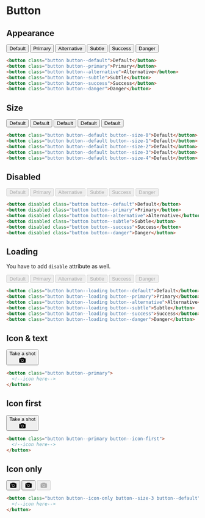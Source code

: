 # Button <Badge text="development" type="warn" />

## Appearance
<div class="p-3 border rounded-2 my-3 flex flex-wrap">
  <button class="button button--default m-1">Default</button>
  <button class="button button--primary m-1">Primary</button>
  <button class="button button--alternative m-1">Alternative</button>
  <button class="button button--subtle m-1">Subtle</button>
  <button class="button button--success m-1">Success</button>
  <button class="button button--danger m-1">Danger</button>
</div>

``` html
<button class="button button--default">Default</button>
<button class="button button--primary">Primary</button>
<button class="button button--alternative">Alternative</button>
<button class="button button--subtle">Subtle</button>
<button class="button button--success">Success</button>
<button class="button button--danger">Danger</button>
```

## Size

<div class="p-3 border rounded-2 my-3">
  <button class="button button--default button--size-0">Default</button>
  <button class="button button--default button--size-1">Default</button>
  <button class="button button--default button--size-2">Default</button>
  <button class="button button--default button--size-3">Default</button>
  <button class="button button--default button--size-4">Default</button>
</div>

``` html
<button class="button button--default button--size-0">Default</button>
<button class="button button--default button--size-1">Default</button>
<button class="button button--default button--size-2">Default</button>
<button class="button button--default button--size-3">Default</button>
<button class="button button--default button--size-4">Default</button>
```

## Disabled

<div class="p-3 border rounded-2 my-3 flex flex-wrap">
  <button disabled class="button button--default m-1">Default</button>
  <button disabled class="button button--primary m-1">Primary</button>
  <button disabled class="button button--alternative m-1">Alternative</button>
  <button disabled class="button button--subtle m-1">Subtle</button>
  <button disabled class="button button--success m-1">Success</button>
  <button disabled class="button button--danger m-1">Danger</button>
</div>

``` html
<button disabled class="button button--default">Default</button>
<button disabled class="button button--primary">Primary</button>
<button disabled class="button button--alternative">Alternative</button>
<button disabled class="button button--subtle">Subtle</button>
<button disabled class="button button--success">Success</button>
<button disabled class="button button--danger">Danger</button>
```

## Loading
You have to add `disable` attribute as well.

<div class="p-3 border rounded-2 my-3 flex flex-wrap">
  <button disabled class="button button--loading button--default m-1">Default</button>
  <button disabled class="button button--loading button--primary m-1">Primary</button>
  <button disabled class="button button--loading button--alternative m-1">Alternative</button>
  <button disabled class="button button--loading button--subtle m-1">Subtle</button>
  <button disabled class="button button--loading button--success m-1">Success</button>
  <button disabled class="button button--loading button--danger m-1">Danger</button>
</div>

``` html
<button class="button button--loading button--default">Default</button>
<button class="button button--loading button--primary">Primary</button>
<button class="button button--loading button--alternative">Alternative</button>
<button class="button button--loading button--subtle">Subtle</button>
<button class="button button--loading button--success">Success</button>
<button class="button button--loading button--danger">Danger</button>
```

## Icon & text

<div class="p-3 border rounded-2 my-3 flex flex-wrap">
  <button class="button button--size-3 button--primary">
  Take a shot
    <div class="button__icon">
      <svg viewBox="0 0 24 24" width="20" height="20"><g fill="currentColor" fill-rule="nonzero"><path d="M7.723 4.552A1 1 0 0 1 8.617 4h6.764a1 1 0 0 1 .895.554L16.997 6H20a2 2 0 0 1 2 2v10a2 2 0 0 1-2 2H4a2 2 0 0 1-2-2V8a2 2 0 0 1 2-2h2.997l.726-1.448zM12 17a4 4 0 1 0 0-8 4 4 0 0 0 0 8zM6 8a1 1 0 1 0 0 2 1 1 0 0 0 0-2z"></path><path d="M12 16a3 3 0 1 1 0-6 3 3 0 0 1 0 6z"></path></g></svg>
    </div>
  </button>
</div>

``` html
<button class="button button--primary">
  <!--icon here-->
</button>
```

## Icon first

<div class="p-3 border rounded-2 my-3 flex flex-wrap">
  <button class="button button--icon-first button--size-3 button--primary">
  Take a shot
    <div class="button__icon">
      <svg viewBox="0 0 24 24" width="20" height="20"><g fill="currentColor" fill-rule="nonzero"><path d="M7.723 4.552A1 1 0 0 1 8.617 4h6.764a1 1 0 0 1 .895.554L16.997 6H20a2 2 0 0 1 2 2v10a2 2 0 0 1-2 2H4a2 2 0 0 1-2-2V8a2 2 0 0 1 2-2h2.997l.726-1.448zM12 17a4 4 0 1 0 0-8 4 4 0 0 0 0 8zM6 8a1 1 0 1 0 0 2 1 1 0 0 0 0-2z"></path><path d="M12 16a3 3 0 1 1 0-6 3 3 0 0 1 0 6z"></path></g></svg>
    </div>
  </button>
</div>

``` html
<button class="button button--primary button--icon-first">
  <!--icon here-->
</button>
```

## Icon only

<div class="p-3 border rounded-2 my-3 flex flex-wrap">
  <button class="button button--icon-only button--size-3 button--default m-1">
    <svg viewBox="0 0 24 24" width="20" height="20"><g fill="currentColor" fill-rule="nonzero"><path d="M7.723 4.552A1 1 0 0 1 8.617 4h6.764a1 1 0 0 1 .895.554L16.997 6H20a2 2 0 0 1 2 2v10a2 2 0 0 1-2 2H4a2 2 0 0 1-2-2V8a2 2 0 0 1 2-2h2.997l.726-1.448zM12 17a4 4 0 1 0 0-8 4 4 0 0 0 0 8zM6 8a1 1 0 1 0 0 2 1 1 0 0 0 0-2z"></path><path d="M12 16a3 3 0 1 1 0-6 3 3 0 0 1 0 6z"></path></g></svg>
  </button>
  <button class="button button--icon-only button--size-3 button--primary m-1">
      <svg viewBox="0 0 24 24" width="20" height="20"><g fill="currentColor" fill-rule="nonzero"><path d="M7.723 4.552A1 1 0 0 1 8.617 4h6.764a1 1 0 0 1 .895.554L16.997 6H20a2 2 0 0 1 2 2v10a2 2 0 0 1-2 2H4a2 2 0 0 1-2-2V8a2 2 0 0 1 2-2h2.997l.726-1.448zM12 17a4 4 0 1 0 0-8 4 4 0 0 0 0 8zM6 8a1 1 0 1 0 0 2 1 1 0 0 0 0-2z"></path><path d="M12 16a3 3 0 1 1 0-6 3 3 0 0 1 0 6z"></path></g></svg>
    </button>
    <button disabled class="button button--icon-only button--size-3 button--primary m-1">
          <svg viewBox="0 0 24 24" width="20" height="20"><g fill="currentColor" fill-rule="nonzero"><path d="M7.723 4.552A1 1 0 0 1 8.617 4h6.764a1 1 0 0 1 .895.554L16.997 6H20a2 2 0 0 1 2 2v10a2 2 0 0 1-2 2H4a2 2 0 0 1-2-2V8a2 2 0 0 1 2-2h2.997l.726-1.448zM12 17a4 4 0 1 0 0-8 4 4 0 0 0 0 8zM6 8a1 1 0 1 0 0 2 1 1 0 0 0 0-2z"></path><path d="M12 16a3 3 0 1 1 0-6 3 3 0 0 1 0 6z"></path></g></svg>
        </button>
</div>

``` html
<button class="button button--icon-only button--size-3 button--default">
  <!--icon here-->
</button>
```
